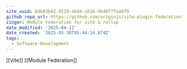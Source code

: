 ```yaml
---
site_uuid: 8db83b42-9219-46d4-a516-9b4977faa6f9
github_repo_url: https://github.com/originjs/vite-plugin-federation
zinger: Module Federation for vite & rollup
date_modified: '2025-04-12'
date_created: '2025-03-30T05:44:14.874Z'
tags:
  - Software-Development
---
```

















































[[Vite]]
[[Module Federation]]
